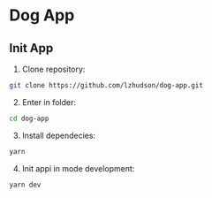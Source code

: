 # Dog App

## Init App
1. Clone repository:
```bash 
git clone https://github.com/lzhudson/dog-app.git
```
2. Enter in folder:
```bash
cd dog-app
```
3. Install dependecies:
```bash
yarn
```
4. Init appi in mode development:
```bash
yarn dev
```
